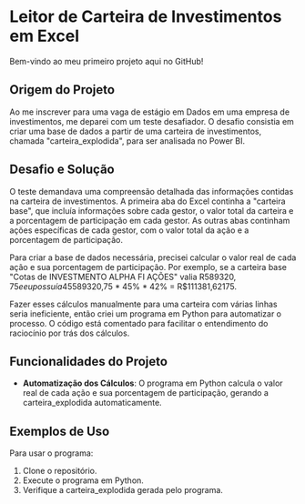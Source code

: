# Leitor de Carteira de Investimentos em Excel

Bem-vindo ao meu primeiro projeto aqui no GitHub!

## Origem do Projeto

Ao me inscrever para uma vaga de estágio em Dados em uma empresa de investimentos, me deparei com um teste desafiador. O desafio consistia em criar uma base de dados a partir de uma carteira de investimentos, chamada "carteira_explodida", para ser analisada no Power BI.

## Desafio e Solução

O teste demandava uma compreensão detalhada das informações contidas na carteira de investimentos. A primeira aba do Excel continha a "carteira base", que incluía informações sobre cada gestor, o valor total da carteira e a porcentagem de participação em cada gestor. As outras abas continham ações específicas de cada gestor, com o valor total da ação e a porcentagem de participação.

Para criar a base de dados necessária, precisei calcular o valor real de cada ação e sua porcentagem de participação. Por exemplo, se a carteira base "Cotas de INVESTMENTO ALPHA FI AÇÕES" valia R$589320,75 e eu possuía 45% dela, e na ação "VORTEX TECH ON NM - VRTX3" possuía 42%, o cálculo seria: R$589320,75 * 45% * 42% = R$111381,62175.

Fazer esses cálculos manualmente para uma carteira com várias linhas seria ineficiente, então criei um programa em Python para automatizar o processo. O código está comentado para facilitar o entendimento do raciocínio por trás dos cálculos.

## Funcionalidades do Projeto

- **Automatização dos Cálculos**: O programa em Python calcula o valor real de cada ação e sua porcentagem de participação, gerando a carteira_explodida automaticamente.

## Exemplos de Uso

Para usar o programa:

1. Clone o repositório.
2. Execute o programa em Python.
3. Verifique a carteira_explodida gerada pelo programa.

